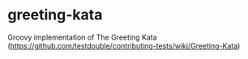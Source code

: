 # greeting-kata
Groovy implementation of The Greeting Kata (https://github.com/testdouble/contributing-tests/wiki/Greeting-Kata)
